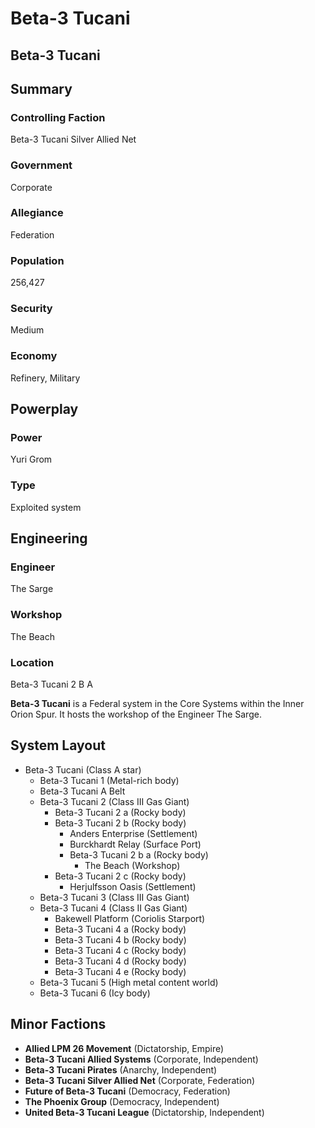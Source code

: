 # Beta-3 Tucani
## Beta-3 Tucani

		

## Summary

### Controlling Faction

Beta-3 Tucani Silver Allied Net

### Government

Corporate

### Allegiance

Federation

### Population

256,427

### Security

Medium

### Economy

Refinery, Military

## Powerplay

### Power

Yuri Grom

### Type

Exploited system

## Engineering

### Engineer

The Sarge

### Workshop

The Beach

### Location

Beta-3 Tucani 2 B A

**Beta-3 Tucani** is a Federal system in the Core Systems within the Inner Orion Spur. It hosts the workshop of the Engineer The Sarge.

## System Layout

- Beta-3 Tucani (Class A star)
    - Beta-3 Tucani 1 (Metal-rich body)
    - Beta-3 Tucani A Belt
    - Beta-3 Tucani 2 (Class III Gas Giant)
        - Beta-3 Tucani 2 a (Rocky body)
        - Beta-3 Tucani 2 b (Rocky body)
            - Anders Enterprise (Settlement)
            - Burckhardt Relay (Surface Port)
            - Beta-3 Tucani 2 b a (Rocky body)
                - The Beach (Workshop)
        - Beta-3 Tucani 2 c (Rocky body)
            - Herjulfsson Oasis (Settlement)
    - Beta-3 Tucani 3 (Class III Gas Giant)
    - Beta-3 Tucani 4 (Class II Gas Giant)
        - Bakewell Platform (Coriolis Starport)
        - Beta-3 Tucani 4 a (Rocky body)
        - Beta-3 Tucani 4 b (Rocky body)
        - Beta-3 Tucani 4 c (Rocky body)
        - Beta-3 Tucani 4 d (Rocky body)
        - Beta-3 Tucani 4 e (Rocky body)
    - Beta-3 Tucani 5 (High metal content world)
    - Beta-3 Tucani 6 (Icy body)

## Minor Factions

- **Allied LPM 26 Movement** (Dictatorship, Empire)
- **Beta-3 Tucani Allied Systems** (Corporate, Independent)
- **Beta-3 Tucani Pirates** (Anarchy, Independent)
- **Beta-3 Tucani Silver Allied Net** (Corporate, Federation)
- **Future of Beta-3 Tucani** (Democracy, Federation)
- **The Phoenix Group** (Democracy, Independent)
- **United Beta-3 Tucani League** (Dictatorship, Independent)